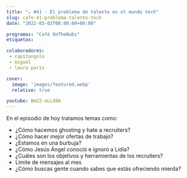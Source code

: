 ```yaml
---
title: "☕️ #41 - El problema de talento en el mundo tech"
slug: cafe-41-problema-talento-tech
date: "2022-03-02T08:00:00+00:00"

programas: "Café OnTheNubs"
etiquetas:

colaboradores:
 - capitangolo
 - miguel
 - laura parís

cover:
  image: 'images/featured.webp'
  relative: true

youtube: Bm22-aLLd8A
---
```


En el episodio de hoy tratamos temas como:

- ¿Cómo hacemos ghosting y hate a recruiters?
- ¿Cómo hacer mejor ofertas de trabajo?
- ¿Estamos en una burbuja?
- ¿Cómo Jesús Ángel conoció e ignoró a Lidia?
- ¿Cuáles son los objetivos y herramientas de los recruiters?
- Límite de mensajes al mes
- ¿Cómo buscas gente cuando sabes que estás ofreciendo mierda?

